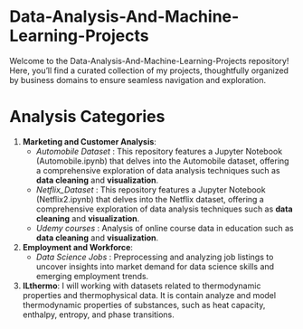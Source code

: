 # Data-Analysis-And-Machine-Learning-Projects
Welcome to the Data-Analysis-And-Machine-Learning-Projects repository! Here, you’ll find a curated collection of my projects, thoughtfully organized by business domains to ensure seamless navigation and exploration.
# Analysis Categories
1. **Marketing and Customer Analysis**:
   - *Automobile Dataset* : This repository features a Jupyter Notebook (Automobile.ipynb) that delves into the Automobile dataset, offering a comprehensive exploration of data analysis techniques such as **data cleaning** and **visualization**.
   -  *Netflix_Dataset* : This repository features a Jupyter Notebook (Netflix2.ipynb) that delves into the Netflix dataset, offering a comprehensive exploration of data analysis techniques such as **data cleaning** and **visualization**.
   -  *Udemy courses* : Analysis of online course data in education such as **data cleaning** and **visualization**.
2. **Employment and Workforce**:
   - *Data Science Jobs* : Preprocessing and analyzing job listings to uncover insights into market demand for data science skills and emerging employment trends.
3. **ILthermo**: I will working with datasets related to thermodynamic properties and thermophysical data. It is contain analyze and model thermodynamic properties of substances, such as heat capacity, enthalpy, entropy, and phase transitions.
